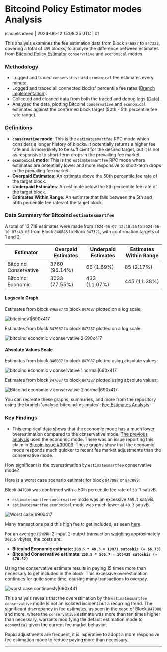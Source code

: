 # Bitcoind Policy Estimator modes Analysis

ismaelsadeeq | 2024-06-12 15:08:35 UTC | #1

This analysis examines the fee estimation data from Block `846887` to `847322`, covering a total of `435` blocks, to analyze the difference between estimates from [Bitcoind Policy Estimator](https://johnnewbery.com/an-intro-to-bitcoin-core-fee-estimation/) `conservative` and `economical` modes.

### Methodology

- Logged and traced `conservative` and `economical` fee estimates every minute.
- Logged and traced all connected blocks' percentile fee rates ([Branch implementation](https://github.com/ismaelsadeeq/bitcoin/tree/new-fee-estimator-data)).
- Collected and cleaned data from both the traced and debug logs ([Data](https://gist.github.com/ismaelsadeeq/6a6531e9b96bfeed20178e353b187332)).
- Analyzed the data, plotting Bitcoind `conservative` and `economical` estimates against the confirmed block target (50th - 5th percentile fee rate range).

### Definitions

- **`conservative` mode**: This is the `estimatesmartfee` RPC mode which considers a longer history of blocks. It potentially returns a higher fee rate and is more likely to be sufficient for the desired target, but it is not as responsive to short-term drops in the prevailing fee market.
- **`economical` mode**: This is the `estimatesmartfee` RPC mode where estimates are potentially lower and more responsive to short-term drops in the prevailing fee market.
- **Overpaid Estimates**: An estimate above the 50th percentile fee rate of the target block.
- **Underpaid Estimates**: An estimate below the 5th percentile fee rate of the target block.
- **Estimates Within Range**: An estimate that falls between the 5th and 50th percentile fee rates of the target block.

### Data Summary for Bitcoind `estimatesmartfee`

A total of 13,718 estimates were made from `2024-06-07 12:18:25` to `2024-06-10 07:48:05` from Block `846886` to Block `847321`, with confirmation targets of 1 and 2.

| Estimator                 | Overpaid Estimates | Underpaid Estimates | Estimates Within Range |
|---------------------------|--------------------|---------------------|------------------------|
| Bitcoind Conservative     | 3760 (96.14%)      | 66 (1.69%)          | 85 (2.17%)             |
| Bitcoind Economic         | 3033 (77.55%)      | 433 (11.07%)        | 445 (11.38%)           |

#### Logscale Graph

Estimates from block `846887` to block `847087` plotted on a log scale:

![bitcoindv1|690x417](upload://f7KSWpqX7gsxAw1F9VoSmhuzpXS.png)



Estimates from block `847087` to block `847287` plotted on a log scale:

![bitcoind economic v conservative 2|690x417](upload://3AmbdfWEWi661cvC2VLqrMsWfU8.png)


#### Absolute Values Scale

Estimates from block `846887` to block `847087` plotted using absolute values:

![bitcoind economic v conservative 1 normal|690x417](upload://tUYk60hBSzbdIsjQwvBoMgskP7F.png)


Estimates from block `847087` to block `847287` plotted using absolute values:

![Bitcoind economic v conservative 2 normal|690x417](upload://oEfgBdp7P3AvLuACUAjAtQvn7jc.png)


You can recreate these graphs, summaries, and more from the repository using the branch 'analyse-bitcoind-estimates': [Fee Estimates Analysis](https://github.com/ismaelsadeeq/fee-estimates-analysis/tree/analyse-bitcoind-estimates).

### Key Findings

- This empirical data shows that the economic mode has a much lower overestimation compared to the conservative mode. [The previous analysis](https://delvingbitcoin.org/t/mempool-based-fee-estimation-on-bitcoin-core/703) used the economic mode. There was an issue reporting this claim in [Bitcoin issue #30009](https://github.com/bitcoin/bitcoin/issues/30009). These graphs show that the economic mode responds much quicker to recent fee market adjustments than the conservative mode.

How significant is the overestimation by `estimatesmartfee` conservative mode?

Here is a worst case scenario estimate for block `847088` or `847089`:

Block `847088` was confirmed with a 50th percentile fee rate of `38.7` sat/vB. 

- `estimatesmartfee` `conservative` mode was an excessive `505.7` sat/vB. 
- `estimatesmartfee` `economical` mode was much lower at `48.3` sat/vB.

![Worst case|690x417](upload://fTqWmGqI5P0eGA4bF6E0RyhS5re.png)


Many transactions paid this high fee to get included, as seen [here](https://mempool.space/block/0000000000000000000074877b16a3ca2a512114f731fc76e226ec77dcfc38db).
 
For an average `P2WPKH` 2-input 2-output transaction [weighing](https://bitcoinops.org/en/tools/calc-size/) approximately `208.5` vbytes, the costs are:

- **Bitcoind Economic estimate: `208.5 * 48.3 = 10071 satoshis (≃ $6.73)`**
- **Bitcoind Conservative estimate: `208.5 * 505.7 = 105438 satoshis (≃ $70.52)`**

Using the conservative estimate results in paying 15 times more than necessary to get included in the block. This excessive overestimation continues for quite some time, causing many transactions to overpay.

![worst case continuesly|690x441](upload://2mqCJOBBg7f1pesxWFd2EKUlUPj.png)

This analysis reveals that the overestimation by the `estimatesmartfee` `conservative` mode is not an isolated incident but a recurring trend. The significant discrepancy in fee estimates, as seen in the case of Block `847088` and more, where the `conservative` estimate was more than ten times higher than necessary, warrants modifying the default estimation mode to `economical` given the current fee market behavior.

Rapid adjustments are frequent, it is imperative to adopt a more responsive fee estimation mode to reduce paying more than necessary.

-------------------------

